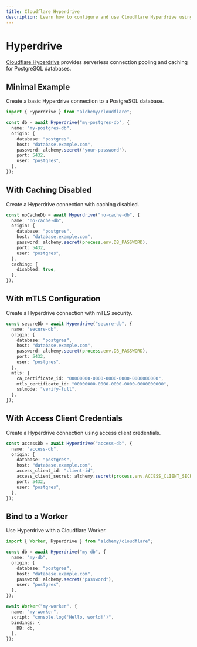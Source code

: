 ```yaml
---
title: Cloudflare Hyperdrive
description: Learn how to configure and use Cloudflare Hyperdrive using Alchemy to accelerate access to your existing databases.
---
```


# Hyperdrive

[Cloudflare Hyperdrive](https://developers.cloudflare.com/hyperdrive/) provides serverless connection pooling and caching for PostgreSQL databases.

## Minimal Example

Create a basic Hyperdrive connection to a PostgreSQL database.

```ts
import { Hyperdrive } from "alchemy/cloudflare";

const db = await Hyperdrive("my-postgres-db", {
  name: "my-postgres-db",
  origin: {
    database: "postgres",
    host: "database.example.com",
    password: alchemy.secret("your-password"),
    port: 5432,
    user: "postgres",
  },
});
```

## With Caching Disabled

Create a Hyperdrive connection with caching disabled.

```ts
const noCacheDb = await Hyperdrive("no-cache-db", {
  name: "no-cache-db",
  origin: {
    database: "postgres",
    host: "database.example.com",
    password: alchemy.secret(process.env.DB_PASSWORD),
    port: 5432,
    user: "postgres",
  },
  caching: {
    disabled: true,
  },
});
```

## With mTLS Configuration

Create a Hyperdrive connection with mTLS security.

```ts
const secureDb = await Hyperdrive("secure-db", {
  name: "secure-db",
  origin: {
    database: "postgres",
    host: "database.example.com",
    password: alchemy.secret(process.env.DB_PASSWORD),
    port: 5432,
    user: "postgres",
  },
  mtls: {
    ca_certificate_id: "00000000-0000-0000-0000-0000000000",
    mtls_certificate_id: "00000000-0000-0000-0000-0000000000",
    sslmode: "verify-full",
  },
});
```

## With Access Client Credentials

Create a Hyperdrive connection using access client credentials.

```ts
const accessDb = await Hyperdrive("access-db", {
  name: "access-db",
  origin: {
    database: "postgres",
    host: "database.example.com",
    access_client_id: "client-id",
    access_client_secret: alchemy.secret(process.env.ACCESS_CLIENT_SECRET),
    port: 5432,
    user: "postgres",
  },
});
```

## Bind to a Worker

Use Hyperdrive with a Cloudflare Worker.

```ts
import { Worker, Hyperdrive } from "alchemy/cloudflare";

const db = await Hyperdrive("my-db", {
  name: "my-db",
  origin: {
    database: "postgres",
    host: "database.example.com",
    password: alchemy.secret("password"),
    user: "postgres",
  },
});

await Worker("my-worker", {
  name: "my-worker",
  script: "console.log('Hello, world!')",
  bindings: {
    DB: db,
  },
});
```
